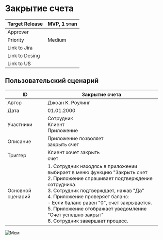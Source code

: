 # Закрытие счета 


|Target Release|MVP, 1 этап|
|:-------------|:----------|
|Approver      |           |
|Priority      | Medium    |
|Link to Jira  |           |
|Link to Desing|           |
|Link to US    |           |


## Пользовательский сценарий 
| ID                | Закрытие счета                                                                                                                                                                                                                                                                                                                                                  |
|-------------------|-----------------------------------------------------------------------------------------------------------------------------------------------------------------------------------------------------------------------------------------------------------------------------------------------------------------------------------------------------------------|
| Автор             | Джоан К. Роулинг                                                                                                                                                                                                                                                                                                                                                |
| Дата              | 01.01.2000                                                                                                                                                                                                                                                                                                                                                      |
| Участники         | Сотрудник <br>Клиент <br>Приложение                                                                                                                                                                                                                                                                                                                             |
| Описание          | Приложение позволяет<br>закрыть счет                                                                                                                                                                                                                                                                                                                            |
| Триггер           | Клиент хочет закрыть <br>счет                                                                                                                                                                                                                                                                                                                                   |
| Основной сценарий | 1. Сотрудник находясь в приложении выбирает в меню функцию "Закрыть счет<br>2. Приложение спрашивает подтверждение сотрудника.<br>3. Сотрудник подтверждает, нажав "Да"<br>4. Приложение проверяет баланс:<br>     - Если баланс равен "0", счет закрывается. <br>5. Приложение отображает уведомление "Счет успешно закрыт"<br>6. Сотрудник завершает процесс. |




![Мем](https://www.meme-arsenal.com/memes/51f0d48036cf21a669daea61189094e0.jpg)
